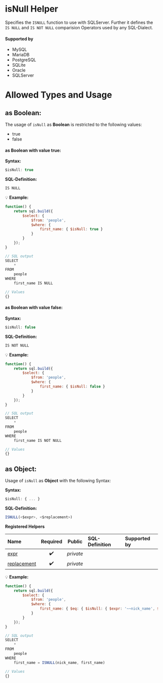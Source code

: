 # isNull Helper
Specifies the `ISNULL` function to use with SQLServer. Further it defines the `IS NULL` and `IS NOT NULL` comparision Operators used by any SQL-Dialect.

#### Supported by
- MySQL
- MariaDB
- PostgreSQL
- SQLite
- Oracle
- SQLServer

# Allowed Types and Usage

## as Boolean:

The usage of `isNull` as **Boolean** is restricted to the following values:
- true
- false

#### as Boolean with value **true**:
**Syntax:**

```javascript
$isNull: true
```

**SQL-Definition:**
```javascript
IS NULL
```

:bulb: **Example:**
```javascript
function() {
    return sql.build({
        $select: {
            $from: 'people',
            $where: {
                first_name: { $isNull: true }
            }
        }
    });
}

// SQL output
SELECT
    *
FROM
    people
WHERE
    first_name IS NULL

// Values
{}
```
#### as Boolean with value **false**:
**Syntax:**

```javascript
$isNull: false
```

**SQL-Definition:**
```javascript
IS NOT NULL
```

:bulb: **Example:**
```javascript
function() {
    return sql.build({
        $select: {
            $from: 'people',
            $where: {
                first_name: { $isNull: false }
            }
        }
    });
}

// SQL output
SELECT
    *
FROM
    people
WHERE
    first_name IS NOT NULL

// Values
{}
```
## as Object:

Usage of `isNull` as **Object** with the following Syntax:

**Syntax:**

```javascript
$isNull: { ... }
```

**SQL-Definition:**
```javascript
ISNULL(<$expr>, <$replacement>)
```

**Registered Helpers**

Name|Required|Public|SQL-Definition|Supported by
:---|:------:|:----:|:-------------|:-----------
[expr](./private/expr/)|:heavy_check_mark:|*private*||
[replacement](./private/replacement/)|:heavy_check_mark:|*private*||

:bulb: **Example:**
```javascript
function() {
    return sql.build({
        $select: {
            $from: 'people',
            $where: {
                first_name: { $eq: { $isNull: { $expr: '~~nick_name', $replacement: '~~first_name' } } }
            }
        }
    });
}

// SQL output
SELECT
    *
FROM
    people
WHERE
    first_name = ISNULL(nick_name, first_name)

// Values
{}
```

